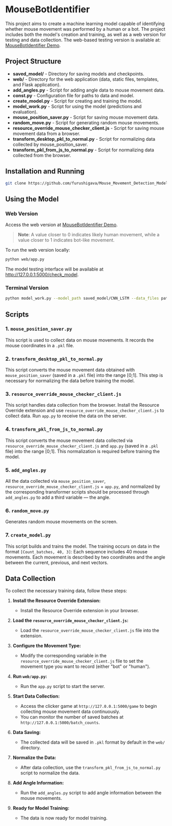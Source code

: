 # MouseBotIdentifier

This project aims to create a machine learning model capable of identifying whether mouse movement was performed by a human or a bot. The project includes both the model's creation and training, as well as a web version for testing and data collection. The web-based testing version is available at: [MouseBotIdentifier Demo](https://furushigava.github.io/MouseBotIdentifier/).

## Project Structure

- **saved_model/** - Directory for saving models and checkpoints.
- **web/** - Directory for the web application (data, static files, templates, and Flask application).
- **add_angles.py** - Script for adding angle data to mouse movement data.
- **const.py** - Configuration file for paths to data and model.
- **create_model.py** - Script for creating and training the model.
- **model_work.py** - Script for using the model (predictions and evaluation).
- **mouse_position_saver.py** - Script for saving mouse movement data.
- **random_move.py** - Script for generating random mouse movements.
- **resource_override_mouse_checker_client.js** - Script for saving mouse movement data from a browser.
- **transform_desktop_pkl_to_normal.py** - Script for normalizing data collected by mouse_position_saver.
- **transform_pkl_from_js_to_normal.py** - Script for normalizing data collected from the browser.

## Installation and Running

```bash
git clone https://github.com/furushigava/Mouse_Movement_Detection_Model
```

## Using the Model

### Web Version

Access the web version at [MouseBotIdentifier Demo](https://furushigava.github.io/MouseBotIdentifier/).
> **Note**: A value closer to 0 indicates likely human movement, while a value closer to 1 indicates bot-like movement.

To run the web version locally:
```bash
python web/app.py
```
The model testing interface will be available at http://127.0.0.1:5000/check_model.

### Terminal Version

```bash
python model_work.py --model_path saved_model/CNN_LSTM --data_files path_to_your_pkl_file
```

## Scripts

### 1. `mouse_position_saver.py`

This script is used to collect data on mouse movements. It records the mouse coordinates in a `.pkl` file.

### 2. `transform_desktop_pkl_to_normal.py`

This script converts the mouse movement data obtained with `mouse_position_saver` (saved in a `.pkl` file) into the range [0;1]. This step is necessary for normalizing the data before training the model.

### 3. `resource_override_mouse_checker_client.js`

This script handles data collection from the browser. Install the Resource Override extension and use `resource_override_mouse_checker_client.js` to collect data. Run `app.py` to receive the data on the server.

### 4. `transform_pkl_from_js_to_normal.py`

This script converts the mouse movement data collected via `resource_override_mouse_checker_client.js` and `app.py` (saved in a `.pkl` file) into the range [0;1]. This normalization is required before training the model.

### 5. `add_angles.py`

All the data collected via `mouse_position_saver`, `resource_override_mouse_checker_client.js` + `app.py`, and normalized by the corresponding transformer scripts should be processed through `add_angles.py` to add a third variable — the angle.

### 6. `random_move.py`

Generates random mouse movements on the screen.

### 7. `create_model.py`

This script builds and trains the model. The training occurs on data in the format `[Count_batches, 40, 3]`: Each sequence includes 40 mouse movements. Each movement is described by two coordinates and the angle between the current, previous, and next vectors.

## Data Collection

To collect the necessary training data, follow these steps:

1. **Install the Resource Override Extension:**
   - Install the Resource Override extension in your browser.

2. **Load the `resource_override_mouse_checker_client.js`:**
   - Load the `resource_override_mouse_checker_client.js` file into the extension.

3. **Configure the Movement Type:**
   - Modify the corresponding variable in the `resource_override_mouse_checker_client.js` file to set the movement type you want to record (either "bot" or "human").

4. **Run `web/app.py`:**
   - Run the `app.py` script to start the server.

5. **Start Data Collection:**
   - Access the clicker game at `http://127.0.0.1:5000/game` to begin collecting mouse movement data continuously.
   - You can monitor the number of saved batches at `http://127.0.0.1:5000/batch_counts`.

6. **Data Saving:**
   - The collected data will be saved in `.pkl` format by default in the `web/` directory.

7. **Normalize the Data:**
   - After data collection, use the `transform_pkl_from_js_to_normal.py` script to normalize the data.

8. **Add Angle Information:**
   - Run the `add_angles.py` script to add angle information between the mouse movements.

9. **Ready for Model Training:**
   - The data is now ready for model training.
